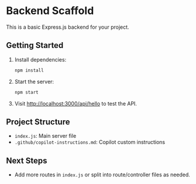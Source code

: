 # Backend Scaffold

This is a basic Express.js backend for your project.

## Getting Started

1. Install dependencies:
   ```bash
   npm install
   ```
2. Start the server:
   ```bash
   npm start
   ```
3. Visit [http://localhost:3000/api/hello](http://localhost:3000/api/hello) to test the API.

## Project Structure
- `index.js`: Main server file
- `.github/copilot-instructions.md`: Copilot custom instructions

## Next Steps
- Add more routes in `index.js` or split into route/controller files as needed.
